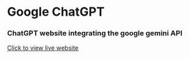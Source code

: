 # Google ChatGPT
### ChatGPT website integrating the google gemini API
[Click to view live website](https://google-chatgpt-app-c5y1.onrender.com)
